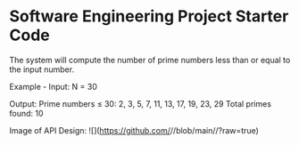 # Software Engineering Project Starter Code

The system will compute the number of prime numbers less than or equal to the input number.

Example - 
Input: 
N = 30

Output:
Prime numbers ≤ 30:
2, 3, 5, 7, 11, 13, 17, 19, 23, 29
Total primes found: 10

Image of API Design: ![<Alt text for image>](https://github.com/<repo
owner username>/<repo name>/blob/main/<path to image
file>/<name of image file>?raw=true)
